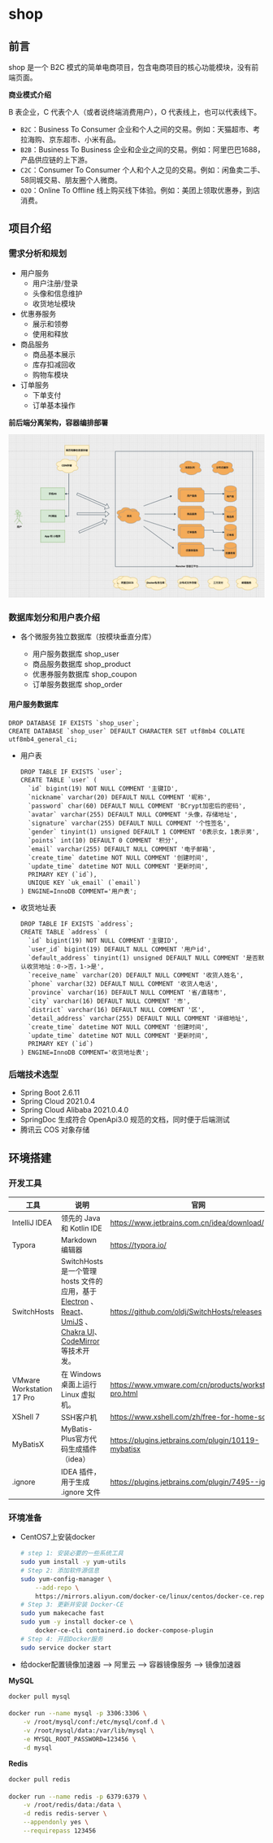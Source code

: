 # shop

## 前言

shop 是一个 B2C 模式的简单电商项目，包含电商项目的核心功能模块，没有前端页面。

**商业模式介绍**

B 表企业，C 代表个人（或者说终端消费用户），O 代表线上，也可以代表线下。

- `B2C`：Business To Consumer 企业和个人之间的交易。例如：天猫超市、考拉海购、京东超市、小米有品。
- `B2B`：Business To Business 企业和企业之间的交易。例如：阿里巴巴1688，产品供应链的上下游。
- `C2C`：Consumer To Consumer 个人和个人之见的交易。例如：闲鱼卖二手、58同城交易、朋友圈个人微商。
- `O2O`：Online To Offline 线上购买线下体验。例如：美团上领取优惠券，到店消费。

## 项目介绍

### 需求分析和规划

* 用户服务
    * 用户注册/登录
    * 头像和信息维护
    * 收货地址模块
* 优惠券服务
    * 展示和领劵
    * 使用和释放
* 商品服务
    * 商品基本展示
    * 库存扣减回收
    * 购物车模块
* 订单服务
    * 下单支付
    * 订单基本操作

**前后端分离架构，容器编排部署**

![模块和流程](docs/img/模块和流程.png)

### 数据库划分和用户表介绍

* 各个微服务独立数据库（按模块垂直分库）

  * 用户服务数据库 shop_user
  * 商品服务数据库 shop_product
  * 优惠券服务数据库 shop_coupon
  * 订单服务数据库 shop_order

#### 用户服务数据库

```mysql
DROP DATABASE IF EXISTS `shop_user`;
CREATE DATABASE `shop_user` DEFAULT CHARACTER SET utf8mb4 COLLATE utf8mb4_general_ci;
```

  * 用户表

    ```mysql
    DROP TABLE IF EXISTS `user`;
    CREATE TABLE `user` (
      `id` bigint(19) NOT NULL COMMENT '主键ID',
      `nickname` varchar(20) DEFAULT NULL COMMENT '昵称',
      `password` char(60) DEFAULT NULL COMMENT 'BCrypt加密后的密码',
      `avatar` varchar(255) DEFAULT NULL COMMENT '头像，存储地址',
      `signature` varchar(255) DEFAULT NULL COMMENT '个性签名',
      `gender` tinyint(1) unsigned DEFAULT 1 COMMENT '0表示女，1表示男',
      `points` int(10) DEFAULT 0 COMMENT '积分',
      `email` varchar(255) DEFAULT NULL COMMENT '电子邮箱',
      `create_time` datetime NOT NULL COMMENT '创建时间',
      `update_time` datetime NOT NULL COMMENT '更新时间',
      PRIMARY KEY (`id`),
      UNIQUE KEY `uk_email` (`email`)
    ) ENGINE=InnoDB COMMENT='用户表';
    ```

  * 收货地址表

    ```mysql
    DROP TABLE IF EXISTS `address`;
    CREATE TABLE `address` (
      `id` bigint(19) NOT NULL COMMENT '主键ID',
      `user_id` bigint(19) DEFAULT NULL COMMENT '用户id',
      `default_address` tinyint(1) unsigned DEFAULT NULL COMMENT '是否默认收货地址：0->否，1->是',
      `receive_name` varchar(20) DEFAULT NULL COMMENT '收货人姓名',
      `phone` varchar(32) DEFAULT NULL COMMENT '收货人电话',
      `province` varchar(16) DEFAULT NULL COMMENT '省/直辖市',
      `city` varchar(16) DEFAULT NULL COMMENT '市',
      `district` varchar(16) DEFAULT NULL COMMENT '区',
      `detail_address` varchar(255) DEFAULT NULL COMMENT '详细地址',
      `create_time` datetime NOT NULL COMMENT '创建时间',
      `update_time` datetime NOT NULL COMMENT '更新时间',
      PRIMARY KEY (`id`)
    ) ENGINE=InnoDB COMMENT='收货地址表';
    ```

### 后端技术选型

- Spring Boot 2.6.11
- Spring Cloud 2021.0.4
- Spring Cloud Alibaba 2021.0.4.0
- SpringDoc 生成符合 OpenApi3.0 规范的文档，同时便于后端测试
- 腾讯云 COS 对象存储

## 环境搭建

### 开发工具

| 工具                      | 说明                                                         | 官网                                                    |
| ------------------------- | ------------------------------------------------------------ | ------------------------------------------------------- |
| IntelliJ IDEA             | 领先的 Java 和 Kotlin IDE                                    | https://www.jetbrains.com.cn/idea/download/             |
| Typora                    | Markdown 编辑器                                              | https://typora.io/                                      |
| SwitchHosts               | SwitchHosts 是一个管理 hosts 文件的应用，基于 [Electron](http://electron.atom.io/) 、[React](https://facebook.github.io/react/)、[UmiJS](https://umijs.org/) 、[Chakra UI](https://chakra-ui.com/)、[CodeMirror](http://codemirror.net/) 等技术开发。 | https://github.com/oldj/SwitchHosts/releases            |
| VMware Workstation 17 Pro | 在 Windows 桌面上运行 Linux 虚拟机。                         | https://www.vmware.com/cn/products/workstation-pro.html |
| XShell 7                  | SSH客户机                                                    | https://www.xshell.com/zh/free-for-home-school/         |
| MyBatisX                  | MyBatis-Plus官方代码生成插件（idea）                         | https://plugins.jetbrains.com/plugin/10119-mybatisx     |
| .ignore                   | IDEA 插件，用于生成 .ignore 文件                             | https://plugins.jetbrains.com/plugin/7495--ignore       |

### 环境准备

- CentOS7上安装docker

  ```sh
  # step 1: 安装必要的一些系统工具
  sudo yum install -y yum-utils
  # Step 2: 添加软件源信息
  sudo yum-config-manager \
      --add-repo \
      https://mirrors.aliyun.com/docker-ce/linux/centos/docker-ce.repo
  # Step 3: 更新并安装 Docker-CE
  sudo yum makecache fast
  sudo yum -y install docker-ce \
      docker-ce-cli containerd.io docker-compose-plugin
  # Step 4: 开启Docker服务
  sudo service docker start
  ```

- 给docker配置镜像加速器 --> 阿里云 --> 容器镜像服务 --> 镜像加速器

**MySQL**

```sh
docker pull mysql

docker run --name mysql -p 3306:3306 \
    -v /root/mysql/conf:/etc/mysql/conf.d \
    -v /root/mysql/data:/var/lib/mysql \
    -e MYSQL_ROOT_PASSWORD=123456 \
    -d mysql
```

**Redis**

```sh
docker pull redis

docker run --name redis -p 6379:6379 \
    -v /root/redis/data:/data \
    -d redis redis-server \
    --appendonly yes \
    --requirepass 123456
```

